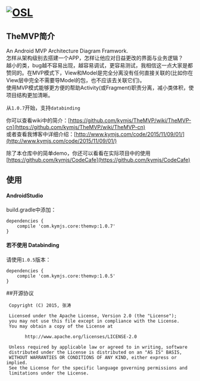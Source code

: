 [![OSL](http://www.kymjs.com/image/logo_s.png)](http://www.kymjs.com/works/)
=================

## TheMVP简介
An Android MVP Architecture Diagram Framwork.      
怎样从架构级别去搭建一个APP，怎样让他应对日益更改的界面与业务逻辑？        
越小的类，bug越不容易出现，越容易调试，更容易测试，我相信这一点大家是都赞同的。在MVP模式下，View和Model是完全分离没有任何直接关联的(比如你在View层中完全不需要导Model的包，也不应该去关联它们)。      
使用MVP模式能够更方便的帮助Activity(或Fragment)职责分离，减小类体积，使项目结构更加清晰。         

从```1.0.7```开始，支持```databinding```
  
你可以查看wiki中的简介：[https://github.com/kymjs/TheMVP/wiki/TheMVP-cn](https://github.com/kymjs/TheMVP/wiki/TheMVP-cn)    
或者查看我博客中详细介绍：[http://www.kymjs.com/code/2015/11/09/01/](http://www.kymjs.com/code/2015/11/09/01/)     

除了本仓库中的简单demo，你还可以看看在实际项目中的使用 [https://github.com/kymjs/CodeCafe](https://github.com/kymjs/CodeCafe)  

## 使用 

#### AndroidStudio
build.gradle中添加：
  
```
dependencies {
    compile 'com.kymjs.core:themvp:1.0.7'
}
```  

#### 若不使用 Databinding
请使用```1.0.5```版本：  
  
```
dependencies {
    compile 'com.kymjs.core:themvp:1.0.5'
}
```  

##开源协议
```
 Copyright (C) 2015, 张涛
 
 Licensed under the Apache License, Version 2.0 (the "License");
 you may not use this file except in compliance with the License.
 You may obtain a copy of the License at

       http://www.apache.org/licenses/LICENSE-2.0

 Unless required by applicable law or agreed to in writing, software
 distributed under the License is distributed on an "AS IS" BASIS,
 WITHOUT WARRANTIES OR CONDITIONS OF ANY KIND, either express or implied.
 See the License for the specific language governing permissions and
 limitations under the License.
 ```

